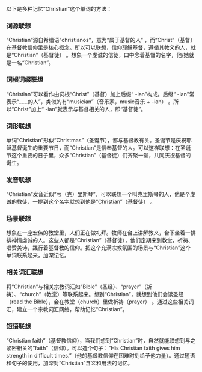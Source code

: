 以下是多种记忆“Christian”这个单词的方法：

### 词源联想
“Christian”源自希腊语“christianos”，意为“属于基督的人” ，而“Christ”（基督）在基督教信仰里是核心概念。所以可以联想，信仰耶稣基督，遵循其教义的人，就是“Christian”（基督徒） 。想象一个虔诚的信徒，口中念着基督的名字，他/她就是一名“Christian”。

### 词根词缀联想
“Christian”可以看作由词根“Christ”（基督）加上后缀“ -ian”构成。后缀“ -ian”常表示“……的人”，类似的有“musician”（音乐家，music音乐 + -ian） 。所以“Christ”加上“ -ian”就表示与基督相关的人，即“基督徒”。

### 词形联想
单词“Christian”形似“Christmas”（圣诞节），都与基督教有关。圣诞节是庆祝耶稣基督诞生的重要节日，而“Christian”是信奉基督的人。可以这样联想：在圣诞节这个重要的日子里，众多“Christian”（基督徒）们齐聚一堂，共同庆祝基督的诞生。

### 发音联想
“Christian”发音近似“亏（克）里斯琴”，可以联想一个叫克里斯琴的人，他是个虔诚的教徒，一提到这个名字就想到他是“Christian”（基督徒） 。

### 场景联想
想象在一座宏伟的教堂里，人们正在做礼拜。牧师在台上讲解教义，台下坐着一排排神情虔诚的人。这些人都是“Christian”（基督徒），他们定期来到教堂，祈祷、唱赞美诗，践行着基督教的信仰。把这个充满宗教氛围的场景与“Christian”这个单词联系起来，加深记忆。

### 相关词汇联想
将“Christian”与相关宗教词汇如“Bible”（圣经）、“prayer”（祈祷）、“church”（教堂）等联系起来。想到“Christian”，就想到他们会读圣经（read the Bible），会在教堂（church）里做祈祷（prayer） 。通过这些相关词汇，建立一个宗教词汇网络，帮助记忆“Christian”。

### 短语联想
“Christian faith”（基督教信仰），当我们想到“Christian”时，自然就能联想到与之紧密相关的“faith”（信仰）。可以造个句子：“His Christian faith gives him strength in difficult times.”（他的基督教信仰在困难时刻给予他力量）。通过短语和句子的使用，加深对“Christian”含义和用法的记忆。 